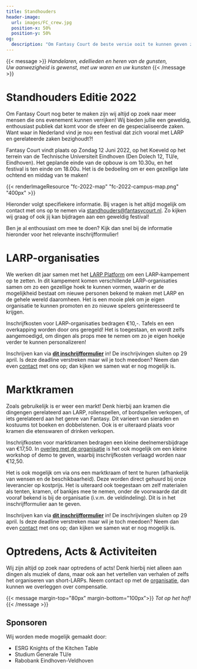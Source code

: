 ```yaml
---
title: Standhouders
header-image:
  url: images/FC_crew.jpg
  position-x: 50%
  position-y: 50%
og:
  description: "Om Fantasy Court de beste versie ooit te kunnen geven zijn we op zoek naar mensen die de ervaring op hun eigen manier kunnen verrijken. Standhouders, acts, workshops, demo's, LARP-verenigingen, of iets anders dat past!"
---
```


{{< message >}}
  _Handelaren, edellieden en heren van de gunsten,_ \
  _Uw aanwezigheid is gewenst, met uw waren en uw kunsten_
{{< /message >}}

# Standhouders Editie 2022
Om Fantasy Court nog beter te maken zijn wij altijd op zoek naar meer mensen die ons evenement kunnen verrijken! Wij bieden jullie een geweldig, enthousiast publiek dat komt voor de sfeer en de gespecialiseerde zaken. Want waar in Nederland vind je nou een festival dat zich vooral met LARP en gerelateerde zaken bezighoudt?!

Fantasy Court vindt plaats op Zondag 12 Juni 2022, op het Koeveld op het terrein van de Technische Universiteit Eindhoven (Den Dolech 12, TU/e, Eindhoven). Het geplande einde van de opbouw is om 10.30u, en het festival is ten einde om 18.00u. Het is de bedoeling om er een gezellige late ochtend en middag van te maken!

{{< renderImageResource "fc-2022-map" "fc-2022-campus-map.png" "400px" >}}

Hieronder volgt specifiekere informatie. Bij vragen is het altijd mogelijk om contact met ons op te nemen via [standhouders@fantasycourt.nl](mailto:standhouders@fantasycourt.nl). Zo kijken wij graag of ook jij kan bijdragen aan een geweldig festival!

Ben je al enthousiast om mee te doen? Kijk dan snel bij de informatie hieronder voor het relevante inschrijfformulier!

# LARP-organisaties
We werken dit jaar samen met het [LARP Platform](https://www.larp-platform.nl) om een LARP-kampement op te zetten. In dit kampement komen verschillende LARP-organisaties samen om zo een gezellige hoek te kunnen vormen, waarin er de mogelijkheid bestaat om nieuwe personen bekend te maken met LARP en de gehele wereld daaromheen. Het is een mooie plek om je eigen organisatie te kunnen promoten en zo nieuwe spelers geïnteresseerd te krijgen.

Inschrijfkosten voor LARP-organisaties bedragen €10,-. Tafels en een overkapping worden door ons geregeld! Het is toegestaan, en wordt zelfs aangemoedigd, om dingen als props mee te nemen om zo je eigen hoekje verder te kunnen personalizeren!

Inschrijven kan via **[dit inschrijfformulier](https://forms.gle/LhCSgPXMjjgvwe9R6)** in! De inschrijvingen sluiten op 29 april. Is deze deadline verstreken maar wil je toch meedoen? Neem dan even [contact](mailto:standhouders@fantasycourt.nl) met ons op; dan kijken we samen wat er nog mogelijk is.

# Marktkramen
Zoals gebruikelijk is er weer een markt! Denk hierbij aan kramen die dingengen gerelateerd aan LARP, rollenspellen, of bordspellen verkopen, of iets gerelateerd aan het genre van Fantasy. Dit varieert van sieraden en kostuums tot boeken en dobbelstenen. Ook is er uiteraard plaats voor kramen die etenswaren of drinken verkopen.

Inschrijfkosten voor marktkramen bedragen een kleine deelnemersbijdrage van €17,50. In [overleg met de organisatie](mailto:organisatie@fantasycourt.nl?subject=Workshop%20Fantasy%20Court%202022) is het ook mogelijk om een kleine workshop of demo te geven, waarbij inschrijfkosten verlaagd worden naar €12,50.

Het is ook mogelijk om via ons een marktkraam of tent te huren (afhankelijk van wensen en de beschikbaarheid). Deze worden direct gehuurd bij onze leverancier op kostprijs. Het is uiteraard ook toegestaan om zelf materialen als tenten, kramen, of bankjes mee te nemen, onder de voorwaarde dat dit vooraf bekend is bij de organisatie (i.v.m. de veldindeling). Dit is in het inschrijfformulier aan te geven.

Inschrijven kan via **[dit inschrijfformulier](https://forms.gle/EKDjjnnYqjyZGLkP9)** in! De inschrijvingen sluiten op 29 april. Is deze deadline verstreken maar wil je toch meedoen? Neem dan even [contact](mailto:standhouders@fantasycourt.nl) met ons op; dan kijken we samen wat er nog mogelijk is.

# Optredens, Acts & Activiteiten
Wij zijn altijd op zoek naar optredens of acts! Denk hierbij niet alleen aan dingen als muziek of dans, maar ook aan het vertellen van verhalen of zelfs het organiseren van short-LARPs. Neem contact op met de [organisatie](mailto:optredens@fantasycourt.nl?subject=Optreden%20Fantasy%20Court%202022), dan kunnen we overleggen over compensatie.

{{< message margin-top="80px" margin-bottom="100px">}}
_Tot op het hof!_
{{< /message >}}

## Sponsoren
Wij worden mede mogelijk gemaakt door:
* ESRG Knights of the Kitchen Table
* Studium Generale TU/e
* Rabobank Eindhoven-Veldhoven
